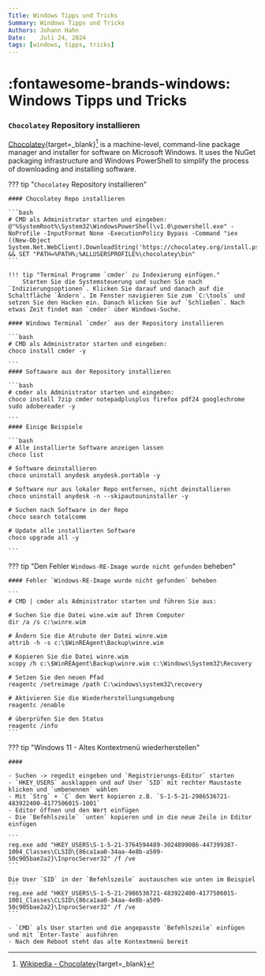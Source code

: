 ```yaml
---
Title: Windows Tipps und Tricks
Summary: Windows Tipps und Tricks
Authors: Johann Hahn
Date:    Juli 24, 2024
tags: [windows, tipps, tricks]
---
```


# :fontawesome-brands-windows: Windows Tipps und Tricks

### `Chocolatey` Repository installieren

[Chocolatey](https://chocolatey.org/){target=\_blank}[^1] is a machine-level, command-line package manager and installer for software on Microsoft Windows. It uses the NuGet packaging infrastructure and Windows PowerShell to simplify the process of downloading and installing software.

??? tip "`Chocolatey` Repository installieren"

    #### Chocolatey Repo installieren

    ```bash
    # CMD als Administrator starten und eingeben:
    @"%SystemRoot%\System32\WindowsPowerShell\v1.0\powershell.exe" -NoProfile -InputFormat None -ExecutionPolicy Bypass -Command "iex ((New-Object System.Net.WebClient).DownloadString('https://chocolatey.org/install.ps1'))" && SET "PATH=%PATH%;%ALLUSERSPROFILE%\chocolatey\bin"
    ```

    !!! tip "Terminal Programm `cmder` zu Indexierung einfügen."
        Starten Sie die Systemsteuerung und suchen Sie nach `Indizierungsoptionen`. Klicken Sie darauf und danach auf die Schaltfläche `Ändern`. Im Fenster navigieren Sie zum `C:\tools` und setzen Sie den Hacken ein. Danach klicken Sie auf `Schließen`. Nach etwas Zeit findet man `cmder` über Windows-Suche.    

    #### Windows Terminal `cmder` aus der Repository installieren

    ```bash
    # CMD als Administrator starten und eingeben:
    choco install cmder -y

    ```
    #### Softaware aus der Repository installieren

    ```bash
    # cmder als Administrator starten und eingeben:
    choco install 7zip cmder notepadplusplus firefox pdf24 googlechrome sudo adobereader -y

    ```
    #### Einige Beispiele

    ```bash
    # Alle installierte Software anzeigen lassen
    choco list
   
    # Software deinstallieren
    choco uninstall anydesk anydesk.portable -y

    # Software nur aus lokaler Repo entfernen, nicht deinstallieren 
    choco uninstall anydesk -n --skipautouninstaller -y

    # Suchen nach Software in der Repo
    choco search totalcomm

    # Update alle installierten Software
    choco upgrade all -y
    
    ```

??? tip "Den Fehler `Windows-RE-Image wurde nicht gefunden` beheben"

    #### Fehler `Windows-RE-Image wurde nicht gefunden` beheben

    ```
    # CMD | cmder als Administrator starten und führen Sie aus:
    
    # Suchen Sie die Datei wine.wim auf Ihrem Computer
    dir /a /s c:\winre.wim

    # Ändern Sie die Atrubute der Datei winre.wim
    attrib -h -s c:\$WinREAgent\Backup\winre.wim
    
    # Kopieren Sie die Datei winre.wim
    xcopy /h c:\$WinREAgent\Backup\winre.wim c:\Windows\System32\Recovery

    # Setzen Sie den neuen Pfad
    reagentc /setreimage /path C:\windows\system32\recovery

    # Aktivieren Sie die Wiederherstellungsumgebung
    reagentc /enable

    # überprüfen Sie den Status
    reagentc /info
    ```

??? tip "Windows 11 - Altes Kontextmenü wiederherstellen"

    #### 

    - Suchen -> regedit eingeben und `Registrierungs-Editor` starten
    - `HKEY_USERS` ausklappen und auf User `SID` mit rechter Maustaste klicken und `umbenennen` wählen
    - Mit `Strg` + `C` den Wert kopieren z.B. `S-1-5-21-2986536721-483922400-4177506015-1001`
    - Editor öffnen und den Wert einfügen
    - Die `Befehlszeile` `unten` kopieren und in die neue Zeile in Editor einfügen

    ```
    reg.exe add "HKEY_USERS\S-1-5-21-3764594489-3024899086-447399387-1004_Classes\CLSID\{86ca1aa0-34aa-4e8b-a509-50c905bae2a2}\InprocServer32" /f /ve
    ```

    Die User `SID` in der `Befehlszeile` austauschen wie unten im Beispiel
    ```
    reg.exe add "HKEY_USERS\S-1-5-21-2986536721-483922400-4177506015-1001_Classes\CLSID\{86ca1aa0-34aa-4e8b-a509-50c905bae2a2}\InprocServer32" /f /ve    
    ```

    - `CMD` als User starten und die angepasste `Befehlszeile` einfügen und mit `Enter-Taste` ausführen
    - Nach dem Reboot steht das alte Kontextmenü bereit

[^1]: [Wikipedia - Chocolatey](https://de.wikipedia.org/wiki/Chocolatey){target=\_blank}
